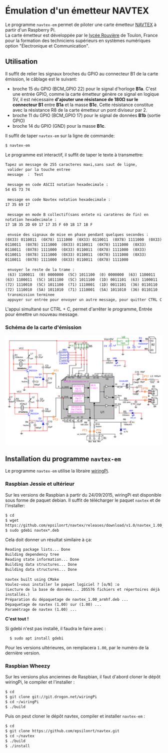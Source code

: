 # Émulation d'un émetteur NAVTEX

Le programme `navtex-em` permet de piloter une carte émetteur
[NAVTEX](https://fr.wikipedia.org/wiki/Navtex) à partir d'un Raspberry Pi.  
La carte émetteur est développée par le
[lycée Rouvière](https://www.lycee-rouviere.fr/index.php/superieur/b-t-s/systemes-numeriques-option-b)
de Toulon, France pour la formation des techniciens supérieurs en systèmes 
numériques option "Électronique et Communication".

## Utilisation

Il suffit de relier les signaux broches du GPIO au connecteur B1 de la carte
émission, le câblage est le suivant:  
* broche 15 du GPIO (BCM_GPIO 22) pour le signal d'horloge **B1a**. C'est une
entrée GPIO, comme la carte émetteur génère ce signal en logique 5V, il est 
nécessaire **d'ajouter une résistance de 180&Omega; sur le connecteur B1** entre
**B1a** et la masse **B1c**. Cette résistance constitue avec la résistance R8
de la carte émetteur un pont diviseur par 2.  
* broche 11 du GPIO (BCM_GPIO 17) pour le signal de données **B1b** (sortie GPIO)  
* broche 14 du GPIO (GND) pour la masse **B1c**.

Il suffit de taper `navtex-em` sur la ligne de commande:

    $ navtex-em

Le programme est interactif, il suffit de taper le texte à transmettre:

    Tapez un message de 255 caracteres maxi,sans saut de ligne,
     valider par la touche entree
     message  :  Test

     message en code ASCII notation hexadecimale :
    54 65 73 74 
     
     message en code Navtex notation hexadecimale :
    17 35 69 17 
     
     message en mode B collectif(sans entete ni caratères de fin) en notation hexadecimale : 
    17 1B 35 2D 69 17 17 35 F 69 1B 17 1B F 
      
     envoie des signaux de mise en phase pendant quelques secondes :
    (0X33) 0110011  (0X78) 1111000  (0X33) 0110011  (0X78) 1111000  (0X33) 0110011  (0X78) 1111000  (0X33) 0110011  (0X78) 1111000  (0X33) 0110011  (0X78) 1111000  (0X33) 0110011  (0X78) 1111000  (0X33) 0110011  (0X78) 1111000  (0X33) 0110011  (0X78) 1111000  (0X33) 0110011  (0X78) 1111000  (0X33) 0110011  (0X78) 1111000  
     
     envoyer le reste de la trame : 
     (63) 1100011  (0) 0000000  (5C) 1011100  (0) 0000000  (63) 1100011  (63) 1100011  (5C) 1011100  (5C) 1011100  (1D) 0011101  (63) 1100011  (72) 1110010  (5C) 1011100  (71) 1110001  (1D) 0011101  (36) 0110110  (72) 1110010  (5A) 1011010  (71) 1110001  (5A) 1011010  (36) 0110110  
     transmission terminee
     appuyer sur entrée pour envoyer un autre message, pour quitter CTRL C 

L'appui simultané sur CTRL + C, permet d'arrêter le programme, 
Entrée pour émettre un nouveau message.

### Schéma de la carte d'émission

![Schéma](https://raw.githubusercontent.com/epsilonrt/navtex/master/img/navtex-em-sch.png)

## Installation du programme `navtex-em`

Le programme `navtex-em` utilise la libraire [wiringPi](http://wiringpi.com/).

### Raspbian Jessie et ultérieur

Sur les versions de Raspbian à partir du 24/09/2015, wiringPi est 
disponible sous forme de paquet debian. Il suffit de télécharger le paquet
`naxtex` et de l'installer:

    $ cd
    $ wget https://github.com/epsilonrt/navtex/releases/download/v1.0/navtex_1.00_armhf.deb
    $ sudo gdebi navtex*.deb

Cela doit donner un résultat similaire à ça:

    Reading package lists... Done
    Building dependency tree        
    Reading state information... Done
    Building data structures... Done 
    Building data structures... Done 

    navtex built using CMake
    Voulez-vous installer le paquet logiciel ? [o/N] :o
    (Lecture de la base de données... 205576 fichiers et répertoires déjà installés.)
    Préparation du dépaquetage de navtex_1.00_armhf.deb ...
    Dépaquetage de navtex (1.00) sur (1.00) ...
    Paramétrage de navtex (1.00) ...

**C'est tout !**

Si gdebi n'est pas installé, il faudra le faire avec :

      $ sudo apt install gdebi

Pour les versions ultérieures, on remplacera `1.00`, par le numéro de la dernière version.

### Raspbian Wheezy

Sur les versions plus anciennes de Raspbian, il faut d'abord cloner le dépôt 
wiringPi, le compiler et l'installer :

    $ cd
    $ git clone git://git.drogon.net/wiringPi
    $ cd ~/wiringPi
    $ ./build

Puis on peut cloner le dépôt navtex, compiler et installer `navtex-em` :

    $ cd
    $ git clone https://github.com/epsilonrt/navtex.git
    $ cd ~/navtex
    $ ./build
    $ ./install


